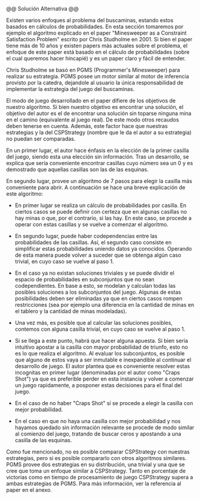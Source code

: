 @@ Solución Alternativa @@

Existen varios enfoques al problema del buscaminas, estando estos basados en cálculos
de probabilidades. En esta sección tomaremos por ejemplo el algoritmo explicado en el
paper "Minesweeper as a Constraint Satisfaction Problem" escrito por Chris Studholme en 2001.
Si bien el paper tiene más de 10 años y existen papers más actuales sobre el problema,
el enfoque de este paper está basado en el cálculo de probabilidades (sobre el cual
queremos hacer hincapié) y es un paper claro y fácil de entender.

Chris Studholme se basó en PGMS (Programmer's Minesweeper) para realizar su estrategia.
PGMS posee un motor similar al motor de inferencia provisto por la catedra, dejandole al
usuario la única responsabilidad de implementar la estrategia del juego del buscaminas.

El modo de juego desarrollado en el paper difiere de los objetivos de nuestro algoritmo.
Si bien nuestro objetivo es encontrar una solución, el objetivo del autor es el de
encontrar una solución sin toparse ninguna mina en el camino (equivalente al juego real).
De este modo otros recaudos deben tenerse en cuenta. Además, este factor hace que nuestras
estrategias y la del CSPStrategy (nombre que le da el autor a su estrategia) no puedan ser
comparadas.

En un primer lugar, el autor hace énfasis en la elección de la primer casilla del juego,
siendo esta una elección sin información. Tras un desarrollo, se explica que sería
conveniente encontrar casillas cuyo número sea un 0 y es demostrado que aquellas
casillas son las de las esquinas.

En segundo lugar, provee un algoritmo de 7 pasos para elegir la casilla más conveniente para
abrir. A continuación se hace una breve explicación de este algoritmo:

* En primer lugar se realiza un cálculo de probabilidades por casilla. En ciertos casos se puede definir con certeza que en algunas casillas no hay minas o que, por el contrario, si las hay. En este caso, se procede a operar con estas casillas y se vuelve a comenzar el algoritmo.

* En segundo lugar, puede haber codependencias entre las probabilidades de las casillas. Así, el segundo caso consiste en simplificar estas probabilidades uniendo datos ya conocidos. Operando de esta manera puede volver a suceder que se obtenga algún caso trivial, en cuyo caso se vuelve al paso 1.

* En el caso ya no existan soluciones triviales y se puede dividir el espacio de probabilidades en subconjuntos que no sean codependientes. En base a esto, se modelan y calculan todas las posibles soluciones a los subconjuntos del juego. Algunas de estas posibilidades deben ser eliminadas ya que en ciertos casos rompen restricciones (sea por ejemplo una diferencia en la cantidad de minas en el tablero y la cantidad de minas modeladas).

* Una vez más, es posible que al calcular las soluciones posibles, contemos con alguna casilla trivial, en cuyo caso se vuelve al paso 1.

* Si se llega a este punto, habrá que hacer alguna apuesta. Si bien sería intuitivo apostar a la casilla con mayor probabilidad de triunfo, esto no es lo que realiza el algoritmo. Al evaluar los subconjuntos, es posible que alguno de estos vaya a ser inmutable e inexpandible al continuar el desarrollo de juego. El autor plantea que es conveniente resolver estas incognitas en primer lugar (denominadas por el autor como "Craps Shot") ya que es preferible perder en esta instancia y volver a comenzar un juego rapidamente, a posponer estas decisiones para el final del juego.

* En el caso de no haber "Craps Shot" sí se procede a elegir la casilla con mejor probabilidad.

* En el caso en que no haya una casilla con mejor probabilidad y nos hayamos quedado sin información relevante se procede de modo similar al comienzo del juego, tratando de buscar ceros y apostando a una casilla de las esquinas.

Como fue mencionado, no es posible comparar CSPStrategy con nuestras estrategias, pero si es posible compararlo con otros algoritmos similares. PGMS provee dos estrategias en su distribución, una trivial y una que se cree que toma un enfoque similar a CSPStrategy. Tanto en porcentaje de victorias como en tiempo de procesamiento de juego CSPStrategy supera a ambas estrategias de PGMS. Para más información, ver la referencia al paper en el anexo.
